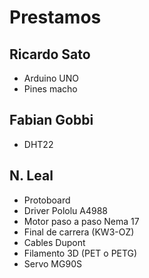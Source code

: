 # Prestamos

## Ricardo Sato

- Arduino UNO
- Pines macho

## Fabian Gobbi

- DHT22

## N. Leal

- Protoboard
- Driver Pololu A4988
- Motor paso a paso Nema 17
- Final de carrera (KW3-OZ)
- Cables Dupont
- Filamento 3D (PET o PETG)
- Servo MG90S
